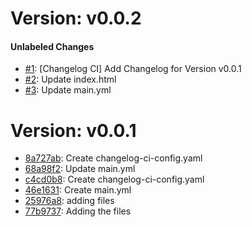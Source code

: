 # Version: v0.0.2


#### Unlabeled Changes

* [#1](https://github.com/rchavhan276/changlogCI/pull/1): [Changelog CI] Add Changelog for Version v0.0.1
* [#2](https://github.com/rchavhan276/changlogCI/pull/2): Update index.html
* [#3](https://github.com/rchavhan276/changlogCI/pull/3): Update main.yml


# Version: v0.0.1

* [8a727ab](https://github.com/rchavhan276/changlogCI/commit/8a727abf21009c660b59d3753120d6ee537c3b74): Create changelog-ci-config.yaml
* [68a98f2](https://github.com/rchavhan276/changlogCI/commit/68a98f29a1085605d763c113d3394cfa66f0641e): Update main.yml
* [c4cd0b8](https://github.com/rchavhan276/changlogCI/commit/c4cd0b86ba6b8b2e920d3dbf38161f8cc712e5c5): Create changelog-ci-config.yaml
* [46e1631](https://github.com/rchavhan276/changlogCI/commit/46e1631ea742affa76a6aae214819790eac1f47d): Create main.yml
* [25976a8](https://github.com/rchavhan276/changlogCI/commit/25976a811948e870ba7377528575ad5b7153a690): adding files
* [77b9737](https://github.com/rchavhan276/changlogCI/commit/77b9737ffb0b85b80350cea660f4b0a9392c4f43): Adding the files
